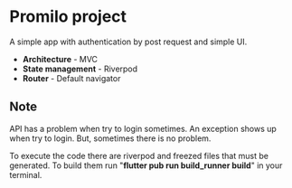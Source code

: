 # Promilo project
A simple app with authentication by post request and simple UI.

 - **Architecture**            - MVC
 - **State management** - Riverpod
 - **Router** 						- Default navigator

## Note
API has a problem when try to login sometimes. An exception shows up when try to login. But, sometimes there is no problem.

To execute the code there are riverpod and freezed files that must be generated. To build them run "**flutter pub run build_runner build**" in your terminal.
